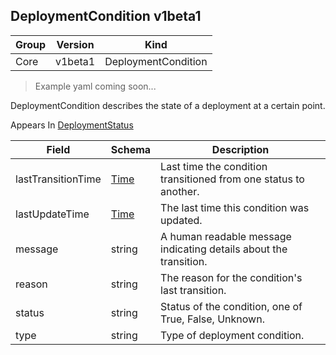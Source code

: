 ## DeploymentCondition v1beta1

Group        | Version     | Kind
------------ | ---------- | -----------
Core | v1beta1 | DeploymentCondition

> Example yaml coming soon...



DeploymentCondition describes the state of a deployment at a certain point.

<aside class="notice">
Appears In  <a href="#deploymentstatus-v1beta1">DeploymentStatus</a> </aside>

Field        | Schema     | Description
------------ | ---------- | -----------
lastTransitionTime | [Time](#time-unversioned) | Last time the condition transitioned from one status to another.
lastUpdateTime | [Time](#time-unversioned) | The last time this condition was updated.
message | string | A human readable message indicating details about the transition.
reason | string | The reason for the condition's last transition.
status | string | Status of the condition, one of True, False, Unknown.
type | string | Type of deployment condition.

